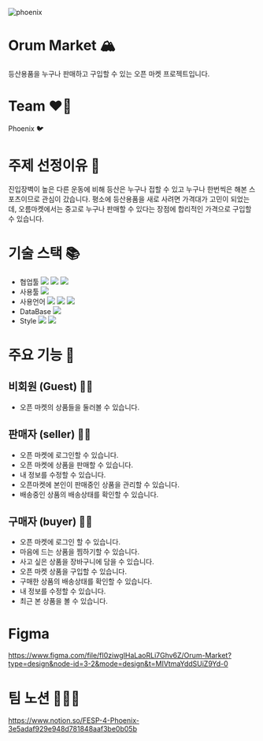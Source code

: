 
![phoenix](https://github.com/PhoenixFE/orum-market-front/assets/121228672/e9ea48fe-359a-434d-a7f8-15cf6ea9e9e0)

# Orum Market 🏔️
등산용품을 누구나 판매하고 구입할 수 있는 오픈 마켓 프로젝트입니다.

# Team ❤️‍🔥
Phoenix 🐦

# 주제 선정이유 👀 
진입장벽이 높은 다른 운동에 비해 등산은 누구나 접할 수 있고 누구나 한번씩은 해본 스포츠이므로 관심이 갔습니다. 
평소에 등산용품을 새로 사려면 가격대가 고민이 되었는데, 오름마켓에서는 중고로 누구나 판매할 수 있다는 장점에 합리적인 가격으로 구입할 수 있습니다. 

# 기술 스택 📚
- 협업툴 <img src="https://img.shields.io/badge/GitHub-181717?style=for-the-badge&logo=GitHub&logoColor=white"> <img src="https://img.shields.io/badge/Discord-5865F2?style=for-the-badge&logo=Discord&logoColor=white"> <img src="https://img.shields.io/badge/Notion-000000?style=for-the-badge&logo=Notion&logoColor=white">
- 사용툴 <img src="https://img.shields.io/badge/Visual Studio Code-007ACC?style=for-the-badge&logo=Visual Studio Code&logoColor=white"> 
- 사용언어 <img src="https://img.shields.io/badge/React-61DAFB?style=for-the-badge&logo=React&logoColor=white"> <img src="https://img.shields.io/badge/JavaScript-F7DF1E?style=for-the-badge&logo=JavaScript&logoColor=white"> <img src="https://img.shields.io/badge/TypeScript-3178C6?style=for-the-badge&logo=TypeScript&logoColor=white">
- DataBase <img src="https://img.shields.io/badge/MongoDB-47A248?style=for-the-badge&logo=MongoDB&logoColor=white">
- Style <img src="https://img.shields.io/badge/MUI-007FFF?style=for-the-badge&logo=MUI&logoColor=white"> <img src="https://img.shields.io/badge/styledcomponents-DB7093?style=for-the-badge&logo=styledcomponents&logoColor=white"> 

# 주요 기능 🛒
## 비회원 (Guest) 👩‍💻
- 오픈 마켓의 상품들을 둘러볼 수 있습니다.

## 판매자 (seller) 🙇‍♂️
- 오픈 마켓에 로그인할 수 있습니다.
- 오픈 마켓에 상품을 판매할 수 있습니다.
- 내 정보를 수정할 수 있습니다.
- 오픈마켓에 본인이 판매중인 상품을 관리할 수 있습니다.
- 배송중인 상품의 배송상태를 확인할 수 있습니다.

## 구매자 (buyer) 🙋‍♀️
- 오픈 마켓에 로그인 할 수 있습니다.
- 마음에 드는 상품을 찜하기할 수 있습니다.
- 사고 싶은 상품을 장바구니에 담을 수 있습니다.
- 오픈 마켓 상품을 구입할 수 있습니다.
- 구매한 상품의 배송상태를 확인할 수 있습니다.
- 내 정보를 수정할 수 있습니다.
- 최근 본 상품을 볼 수 있습니다.

# Figma 
https://www.figma.com/file/fI0ziwgIHaLaoRLi7Ghv6Z/Orum-Market?type=design&node-id=3-2&mode=design&t=MIVtmaYddSUiZ9Yd-0

# 팀 노션 👩‍👧‍👦
https://www.notion.so/FESP-4-Phoenix-3e5adaf929e948d781848aaf3be0b05b
